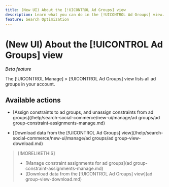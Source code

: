 ```yaml
---
title: (New UI) About the [!UICONTROL Ad Groups] view
description: Learn what you can do in the [!UICONTROL Ad Groups] view.
feature: Search Optimization
---
```

# (New UI) About the [!UICONTROL Ad Groups] view

*Beta feature*

The [!UICONTROL Manage] > [!UICONTROL Ad Groups] view lists all ad groups in your account.

## Available actions

* [Assign constraints to ad groups, and unassign constraints from ad groups](/help/search-social-commerce/new-ui/manage/ad groups/ad group-constraint-assignments-manage.md)

* [Download data from the [!UICONTROL Ad Groups] view](/help/search-social-commerce/new-ui/manage/ad groups/ad group-view-download.md)

>[!MORELIKETHIS]
>
>* [Manage constraint assignments for ad groups](ad group-constraint-assignments-manage.md)
>* [Download data from the [!UICONTROL Ad Groups] view](ad group-view-download.md)
